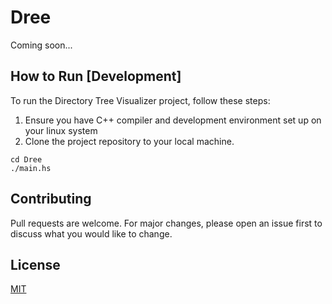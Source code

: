 # Dree

Coming soon...

## How to Run [Development]

To run the Directory Tree Visualizer project, follow these steps:

1. Ensure you have C++ compiler and development environment set up on your linux system
2. Clone the project repository to your local machine.

```shell
cd Dree
./main.hs
```

## Contributing

Pull requests are welcome. For major changes, please open an issue first
to discuss what you would like to change.

## License

[MIT](https://choosealicense.com/licenses/mit/)
